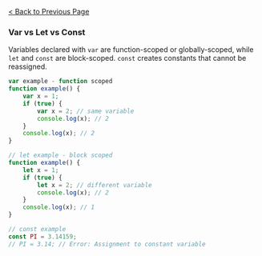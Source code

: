[< Back to Previous Page](Javascript.md)

### Var vs Let vs Const

Variables declared with `var` are function-scoped or globally-scoped, while `let` and `const` are block-scoped. `const` creates constants that cannot be reassigned.

```js
var example - function scoped
function example() {
    var x = 1;
    if (true) {
        var x = 2; // same variable
        console.log(x); // 2
    }
    console.log(x); // 2
}

// let example - block scoped
function example() {
    let x = 1;
    if (true) {
        let x = 2; // different variable
        console.log(x); // 2
    }
    console.log(x); // 1
}

// const example
const PI = 3.14159;
// PI = 3.14; // Error: Assignment to constant variable
```